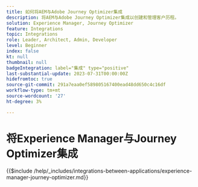```yaml
---
title: 如何将AEM与Adobe Journey Optimizer集成
description: 将AEM与Adobe Journey Optimizer集成以创建和管理客户历程。
solution: Experience Manager, Journey Optimizer
feature: Integrations
topic: Integrations
role: Leader, Architect, Admin, Developer
level: Beginner
index: false
kt: null
thumbnail: null
badgeIntegration: label="集成" type="positive"
last-substantial-update: 2023-07-31T00:00:00Z
hidefromtoc: true
source-git-commit: 291a7eaa0ef589805167400ead48dd650c4c16df
workflow-type: tm+mt
source-wordcount: '27'
ht-degree: 3%

---
```



# 将Experience Manager与Journey Optimizer集成

{{$include /help/_includes/integrations-between-applications/experience-manager-journey-optimizer.md}}
